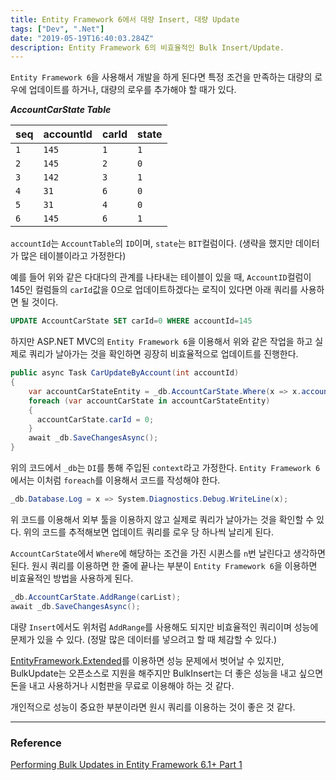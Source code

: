```yaml
---
title: Entity Framework 6에서 대량 Insert, 대량 Update
tags: ["Dev", ".Net"]
date: "2019-05-19T16:40:03.284Z"
description: Entity Framework 6의 비효율적인 Bulk Insert/Update.
---
```


`Entity Framework 6`을 사용해서 개발을 하게 된다면 특정 조건을 만족하는 대량의 로우에 업데이트를 하거나, 대량의 로우를 추가해야 할 때가 있다.

***AccountCarState Table***

| seq | accountId | carId | state |
| --- | --- | --- | --- |
| `1` | `145` | `1` | `1` |
| `2` | `145` | `2` | `0` |
| `3` | `142` | `3` | `1` |
| `4` | `31` | `6` | `0` |
| `5` | `31` | `4` | `0` |
| `6` | `145` | `6` | `1` |

`accountId`는 `AccountTable`의 `ID`이며, `state`는 `BIT`컬럼이다. (생략을 했지만 데이터가 많은 테이블이라고 가정한다)

예를 들어 위와 같은 다대다의 관계를 나타내는 테이블이 있을 때, `AccountID`컬럼이 145인 컬럼들의 `carId`값을 0으로 업데이트하겠다는 로직이 있다면 아래 쿼리를 사용하면 될 것이다.

```sql
UPDATE AccountCarState SET carId=0 WHERE accountId=145
```

하지만 ASP.NET MVC의 `Entity Framework 6`을 이용해서 위와 같은 작업을 하고 실제로 쿼리가 날아가는 것을 확인하면 굉장히 비효율적으로 업데이트를 진행한다.

```csharp
public async Task CarUpdateByAccount(int accountId)
{
    var accountCarStateEntity = _db.AccountCarState.Where(x => x.accountId == accountId);
    foreach (var accountCarState in accountCarStateEntity)
    {
      accountCarState.carId = 0;
    }
    await _db.SaveChangesAsync();
}

```

위의 코드에서 `_db`는 `DI`를 통해 주입된 `context`라고 가정한다. `Entity Framework 6`에서는 이처럼 `foreach`를 이용해서 코드를 작성해야 한다.

```csharp
_db.Database.Log = x => System.Diagnostics.Debug.WriteLine(x);
```

위 코드를 이용해서 외부 툴을 이용하지 않고 실제로 쿼리가 날아가는 것을 확인할 수 있다. 위의 코드를 추적해보면 업데이트 쿼리를 로우 당 하나씩 날리게 된다.

`AccountCarState`에서 `Where`에 해당하는 조건을 가진 시퀸스를 `n`번 날린다고 생각하면 된다. 원시 쿼리를 이용하면 한 줄에 끝나는 부분이 `Entity Framework 6`을 이용하면 비효율적인 방법을 사용하게 된다.

```csharp
_db.AccountCarState.AddRange(carList);
await _db.SaveChangesAsync();
```

대량 `Insert`에서도 위처럼 `AddRange`를 사용해도 되지만 비효율적인 쿼리이며 성능에 문제가 있을 수 있다. (정말 많은 데이터를 넣으려고 할 때 체감할 수 있다.)

[EntityFramework.Extended](https://github.com/zzzprojects/EntityFramework.Extended)를 이용하면 성능 문제에서 벗어날 수 있지만, BulkUpdate는 오픈소스로 지원을 해주지만 BulkInsert는 더 좋은 성능을 내고 싶으면 돈을 내고 사용하거나 시험판을 무료로 이용해야 하는 것 같다.

개인적으로 성능이 중요한 부분이라면 원시 쿼리를 이용하는 것이 좋은 것 같다.

---
### Reference

[Performing Bulk Updates in Entity Framework 6.1+ Part 1](https://www.seguetech.com/performing-bulk-updatesentity-framework-6-1/)
